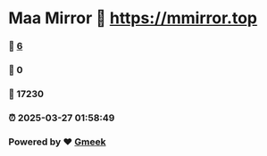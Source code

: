 # Maa Mirror :link: https://mmirror.top 
### :page_facing_up: [6](https://mmirror.top/tag.html) 
### :speech_balloon: 0 
### :hibiscus: 17230 
### :alarm_clock: 2025-03-27 01:58:49 
### Powered by :heart: [Gmeek](https://github.com/Meekdai/Gmeek)
